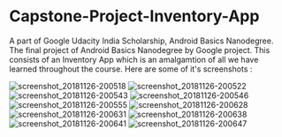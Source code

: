 # Capstone-Project-Inventory-App
A part of Google Udacity India Scholarship, Android Basics Nanodegree. 
The final project of Android Basics Nanodegree by Google project.
This consists of an Inventory App which is an amalgamtion of all we have learned throughout the course.
Here are some of it's screenshots :

![screenshot_20181126-200518](https://user-images.githubusercontent.com/37339485/49020925-8d7eb280-f1b7-11e8-8a22-5d87ba61627b.jpeg)
![screenshot_20181126-200522](https://user-images.githubusercontent.com/37339485/49020933-91aad000-f1b7-11e8-99fb-b5477ccde527.jpeg)
![screenshot_20181126-200543](https://user-images.githubusercontent.com/37339485/49020946-98394780-f1b7-11e8-9c81-eb2300ebcdc2.jpeg)
![screenshot_20181126-200546](https://user-images.githubusercontent.com/37339485/49020952-9c656500-f1b7-11e8-85a2-8c13bb7087cb.jpeg)
![screenshot_20181126-200555](https://user-images.githubusercontent.com/37339485/49020965-a25b4600-f1b7-11e8-85ae-4ee24fb251e4.jpeg)
![screenshot_20181126-200628](https://user-images.githubusercontent.com/37339485/49020981-aa1aea80-f1b7-11e8-9d9f-545b429e0d08.jpeg)
![screenshot_20181126-200631](https://user-images.githubusercontent.com/37339485/49020994-b2732580-f1b7-11e8-84fe-0580c42cb770.jpeg)
![screenshot_20181126-200638](https://user-images.githubusercontent.com/37339485/49021002-b737d980-f1b7-11e8-9a66-81fb662a4ef7.jpeg)
![screenshot_20181126-200641](https://user-images.githubusercontent.com/37339485/49021015-be5ee780-f1b7-11e8-8e16-16b06e87604b.jpeg)
![screenshot_20181126-200647](https://user-images.githubusercontent.com/37339485/49021041-c7e84f80-f1b7-11e8-8922-614f7ad4a3b3.jpeg)

